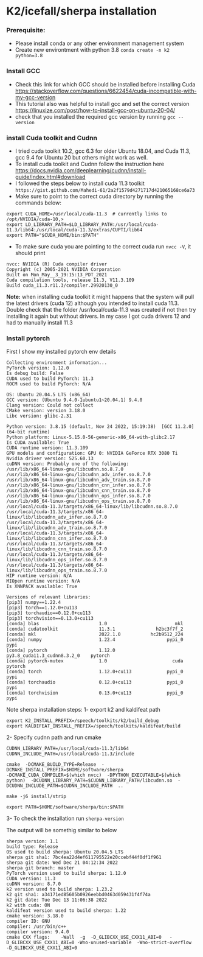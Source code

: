 # K2/icefall/sherpa installation

### Prerequisite:
- Please install conda or any other environment management system 
- Create new environtment with python 3.8 `conda create -n k2 python=3.8`

### Install GCC
- Check this link for which GCC should be installed before installing Cuda
https://stackoverflow.com/questions/6622454/cuda-incompatible-with-my-gcc-version
- This tutorial also was helpful to install gcc and set the correct version
https://linuxize.com/post/how-to-install-gcc-on-ubuntu-20-04/
- check that you installed the required gcc version by running `gcc --version`

### install Cuda toolkit and Cudnn
- I tried cuda toolkit 10.2, gcc 6.3 for older Ubuntu 18.04, and Cuda 11.3, gcc 9.4 for Ubuntu 20 but others might work as well.
- To install cuda toolkit and Cudnn follow the instruction here https://docs.nvidia.com/deeplearning/cudnn/install-guide/index.html#download
- I followed the steps below to install cuda 11.3 toolkit
`https://gist.github.com/Mahedi-61/2a2f1579d4271717d421065168ce6a73`
- Make sure to point to the correct cuda directory by running the commands below:
```
export CUDA_HOME=/usr/local/cuda-11.3  # currently links to /opt/NVIDIA/cuda-10,>
export LD_LIBRARY_PATH=$LD_LIBRARY_PATH:/usr/local/cuda-11.3/lib64:/usr/local/cuda-11.3/extras/CUPTI/lib64
export PATH="$CUDA_HOME/bin:$PATH"
```
- To make sure cuda you are pointing to the correct cuda run `nvcc -V`, it should print
```
nvcc: NVIDIA (R) Cuda compiler driver
Copyright (c) 2005-2021 NVIDIA Corporation
Built on Mon_May__3_19:15:13_PDT_2021
Cuda compilation tools, release 11.3, V11.3.109
Build cuda_11.3.r11.3/compiler.29920130_0
```
**Note:** when installing cuda toolkit it might happens that the system will pull the latest drivers (cuda 12) although you intended to install cuda 11.3. Double check that the folder  /usr/local/cuda-11.3 was created if not then try installing it again but without drivers.
In my case I got cuda drivers 12 and had to manually install 11.3 

### Install pytorch 
First I show my installed pytorch env details
```
Collecting environment information...
PyTorch version: 1.12.0
Is debug build: False
CUDA used to build PyTorch: 11.3
ROCM used to build PyTorch: N/A

OS: Ubuntu 20.04.5 LTS (x86_64)
GCC version: (Ubuntu 9.4.0-1ubuntu1~20.04.1) 9.4.0
Clang version: Could not collect
CMake version: version 3.18.0
Libc version: glibc-2.31

Python version: 3.8.15 (default, Nov 24 2022, 15:19:38)  [GCC 11.2.0] (64-bit runtime)
Python platform: Linux-5.15.0-56-generic-x86_64-with-glibc2.17
Is CUDA available: True
CUDA runtime version: 11.3.109
GPU models and configuration: GPU 0: NVIDIA GeForce RTX 3080 Ti
Nvidia driver version: 525.60.13
cuDNN version: Probably one of the following:
/usr/lib/x86_64-linux-gnu/libcudnn.so.8.7.0
/usr/lib/x86_64-linux-gnu/libcudnn_adv_infer.so.8.7.0
/usr/lib/x86_64-linux-gnu/libcudnn_adv_train.so.8.7.0
/usr/lib/x86_64-linux-gnu/libcudnn_cnn_infer.so.8.7.0
/usr/lib/x86_64-linux-gnu/libcudnn_cnn_train.so.8.7.0
/usr/lib/x86_64-linux-gnu/libcudnn_ops_infer.so.8.7.0
/usr/lib/x86_64-linux-gnu/libcudnn_ops_train.so.8.7.0
/usr/local/cuda-11.3/targets/x86_64-linux/lib/libcudnn.so.8.7.0
/usr/local/cuda-11.3/targets/x86_64-linux/lib/libcudnn_adv_infer.so.8.7.0
/usr/local/cuda-11.3/targets/x86_64-linux/lib/libcudnn_adv_train.so.8.7.0
/usr/local/cuda-11.3/targets/x86_64-linux/lib/libcudnn_cnn_infer.so.8.7.0
/usr/local/cuda-11.3/targets/x86_64-linux/lib/libcudnn_cnn_train.so.8.7.0
/usr/local/cuda-11.3/targets/x86_64-linux/lib/libcudnn_ops_infer.so.8.7.0
/usr/local/cuda-11.3/targets/x86_64-linux/lib/libcudnn_ops_train.so.8.7.0
HIP runtime version: N/A
MIOpen runtime version: N/A
Is XNNPACK available: True

Versions of relevant libraries:
[pip3] numpy==1.22.4
[pip3] torch==1.12.0+cu113
[pip3] torchaudio==0.12.0+cu113
[pip3] torchvision==0.13.0+cu113
[conda] blas                      1.0                         mkl  
[conda] cudatoolkit               11.3.1               h2bc3f7f_2  
[conda] mkl                       2022.1.0           hc2b9512_224  
[conda] numpy                     1.22.4                   pypi_0    pypi
[conda] pytorch                   1.12.0          py3.8_cuda11.3_cudnn8.3.2_0    pytorch
[conda] pytorch-mutex             1.0                        cuda    pytorch
[conda] torch                     1.12.0+cu113             pypi_0    pypi
[conda] torchaudio                0.12.0+cu113             pypi_0    pypi
[conda] torchvision               0.13.0+cu113             pypi_0    pypi
```



Note
sherpa installation steps:
1- export k2 and kaldifeat path
```
export K2_INSTALL_PREFIX=/speech/toolkits/k2/build_debug
export KALDIFEAT_INSTALL_PREFIX=/speech/toolkits/kaldifeat/build
```

2- Specify cudnn path and run cmake

```
CUDNN_LIBRARY_PATH=/usr/local/cuda-11.3/lib64
CUDNN_INCLUDE_PATH=/usr/local/cuda-11.3/include

cmake  -DCMAKE_BUILD_TYPE=Release  -DCMAKE_INSTALL_PREFIX=$HOME/software/sherpa  
-DCMAKE_CUDA_COMPILER=$(which nvcc)  -DPYTHON_EXECUTABLE=$(which python)  -DCUDNN_LIBRARY_PATH=$CUDNN_LIBRARY_PATH/libcudnn.so  -DCUDNN_INCLUDE_PATH=$CUDNN_INCLUDE_PATH  ..

make -j6 install/strip

export PATH=$HOME/software/sherpa/bin:$PATH
```
3- To check the installation run 
`sherpa-version`

The output will be somethig similar to below

```
sherpa version: 1.1
build type: Release
OS used to build sherpa: Ubuntu 20.04.5 LTS
sherpa git sha1: 7bc4ea22d4ef611795522e20ccebf44f0df1f961
sherpa git date: Wed Dec 21 04:12:34 2022
sherpa git branch: master
PyTorch version used to build sherpa: 1.12.0
CUDA version: 11.3
cuDNN version: 8.7.0
k2 version used to build sherpa: 1.23.2
k2 git sha1: a34171ed85605b0926eebbd0463d059431f4f74a
k2 git date: Tue Dec 13 11:06:38 2022
k2 with cuda: ON
kaldifeat version used to build sherpa: 1.22
cmake version: 3.18.0
compiler ID: GNU
compiler: /usr/bin/c++
compiler version: 9.4.0
cmake CXX flags:    -Wall  -g  -D_GLIBCXX_USE_CXX11_ABI=0   -D_GLIBCXX_USE_CXX11_ABI=0 -Wno-unused-variable  -Wno-strict-overflow   -D_GLIBCXX_USE_CXX11_ABI=0
```
